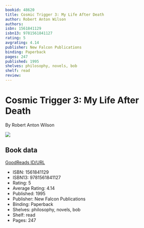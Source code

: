 ```yaml
---
bookid: 48620
title: Cosmic Trigger 3: My Life After Death
author: Robert Anton Wilson
authors: 
isbn: 1561841129
isbn13: 9781561841127
rating: 5
avgrating: 4.14
publisher: New Falcon Publications
binding: Paperback
pages: 247
published: 1995
shelves: philosophy, novels, bob
shelf: read
review: 
---
```


# Cosmic Trigger 3: My Life After Death

By Robert Anton Wilson

![](https://i.gr-assets.com/images/S/compressed.photo.goodreads.com/books/1388878199l/48620.jpg)

## Book data

[GoodReads ID/URL](https://www.goodreads.com/book/show/48620)

- ISBN: 1561841129
- ISBN13: 9781561841127
- Rating: 5
- Average Rating: 4.14
- Published: 1995
- Publisher: New Falcon Publications
- Binding: Paperback
- Shelves: philosophy, novels, bob
- Shelf: read
- Pages: 247

